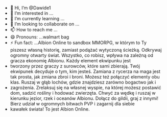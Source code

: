 - 👋 Hi, I’m @Dawide1
- 👀 I’m interested in ...
- 🌱 I’m currently learning ...
- 💞️ I’m looking to collaborate on ...
- 📫 How to reach me ...
- 😄 Pronouns: ...walmart bag
- ⚡ Fun fact: ...Albion Online to sandbox MMORPG, w którym to Ty piszesz własną historię, zamiast podążać wytyczoną ścieżką. Odkrywaj ogromny otwarty świat. Wszystko, co robisz, wpływa na zależną od gracza ekonomię Albionu. Każdy element ekwipunku jest
- tworzony przez graczy z surowców, które sami zbierają. Twój ekwipunek decyduje o tym, kim jesteś. Zamiana z rycerza na maga jest tak prosta, jak zmiana zbroi i broni. Możesz też połączyć elementy obu klas.  Ruszaj w głąb lochów, gdzie znajdziesz zarówno bogactwo jak i
- zagrożenia. Zrelaksuj się na własnej wyspie, na której możesz postawić dom, sadzić rośliny i hodować zwierzęta. Chwyć za wędkę i ruszaj w kierunku jezior, rzek i oceanów Albionu.  Dołącz do gildii, graj z innymi! Bierz udział w ogromnych bitwach PVP i zagarnij dla siebie
-  kawałek świata! To jest Albion Online.

<!---
Dawide1/Dawide1 is a ✨ special ✨ repository because its `README.md` (this file) appears on your GitHub profile.
You can click the Preview link to take a look at your changes.
--->
